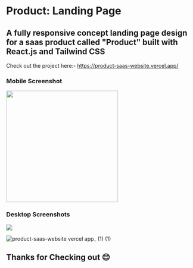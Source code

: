 # Product: Landing Page
## A fully responsive concept landing page design for a saas product called "Product" built with React.js and Tailwind CSS

Check out the project here:- https://product-saas-website.vercel.app/

### Mobile Screenshot
<img src="https://user-images.githubusercontent.com/40358714/139204263-1adf74f6-88de-42fe-bbd9-c30de5761c1e.png" width="300" height="auto" /> 


### Desktop Screenshots
<img src="https://user-images.githubusercontent.com/40358714/139204501-46d2264b-bbe0-4c67-8077-6d2b687ca8d7.png" height="auto" />


![product-saas-website vercel app_ (1) (1)](https://user-images.githubusercontent.com/40358714/139206501-7dbfed61-5ba2-4de1-936c-27ad0d8682b9.png)

## Thanks for Checking out 😊
